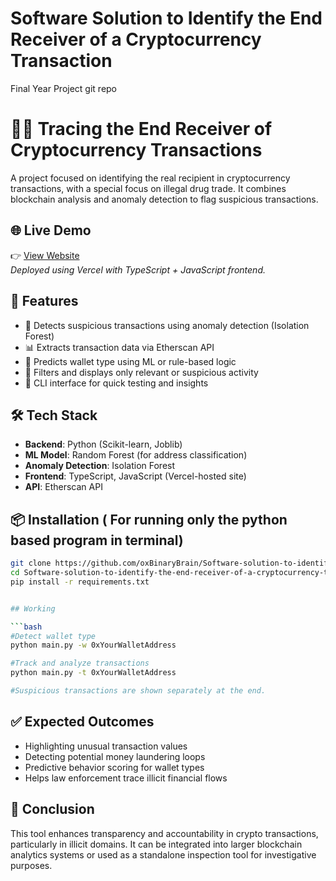 # Software Solution to Identify the End Receiver of a Cryptocurrency Transaction
Final Year Project git repo


# 🕵️‍♂️ Tracing the End Receiver of Cryptocurrency Transactions

A project focused on identifying the real recipient in cryptocurrency transactions, with a special focus on illegal drug trade. It combines blockchain analysis and anomaly detection to flag suspicious transactions.

## 🌐 Live Demo

👉 [View Website](https://your-vercel-project-url.vercel.app)  
_Deployed using Vercel with TypeScript + JavaScript frontend._

## 🚀 Features

- 🔎 Detects suspicious transactions using anomaly detection (Isolation Forest)
- 📊 Extracts transaction data via Etherscan API
- 🧠 Predicts wallet type using ML or rule-based logic
- 🧹 Filters and displays only relevant or suspicious activity
- 🧪 CLI interface for quick testing and insights

## 🛠️ Tech Stack

- **Backend**: Python (Scikit-learn, Joblib)
- **ML Model**: Random Forest (for address classification)
- **Anomaly Detection**: Isolation Forest
- **Frontend**: TypeScript, JavaScript (Vercel-hosted site)
- **API**: Etherscan API

## 📦 Installation ( For running only the python based program in terminal)

```bash
git clone https://github.com/oxBinaryBrain/Software-solution-to-identify-the-end-receiver-of-a-cryptocurrency-transaction.git
cd Software-solution-to-identify-the-end-receiver-of-a-cryptocurrency-transaction
pip install -r requirements.txt


## Working

```bash
#Detect wallet type
python main.py -w 0xYourWalletAddress

#Track and analyze transactions
python main.py -t 0xYourWalletAddress

#Suspicious transactions are shown separately at the end.
```
## ✅ Expected Outcomes

- Highlighting unusual transaction values  
- Detecting potential money laundering loops  
- Predictive behavior scoring for wallet types  
- Helps law enforcement trace illicit financial flows

## 📌 Conclusion
This tool enhances transparency and accountability in crypto transactions, particularly in illicit domains. It can be integrated into larger blockchain analytics systems or used as a standalone inspection tool for investigative purposes.
